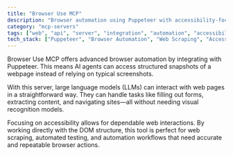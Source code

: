 ```yaml
---
title: "Browser Use MCP"
description: "Browser automation using Puppeteer with accessibility-focused web interactions"
category: "mcp-servers"
tags: ["web", "api", "server", "integration", "automation", "accessibility", "AI agents", "LLMs"]
tech_stack: ["Puppeteer", "Browser Automation", "Web Scraping", "Accessibility", "DOM Manipulation", "AI Integration"]
---
```


Browser Use MCP offers advanced browser automation by integrating with Puppeteer. This means AI agents can access structured snapshots of a webpage instead of relying on typical screenshots.

With this server, large language models (LLMs) can interact with web pages in a straightforward way. They can handle tasks like filling out forms, extracting content, and navigating sites—all without needing visual recognition models.

Focusing on accessibility allows for dependable web interactions. By working directly with the DOM structure, this tool is perfect for web scraping, automated testing, and automation workflows that need accurate and repeatable browser actions.